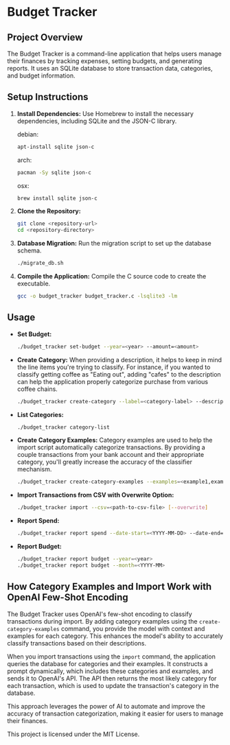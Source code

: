 # Budget Tracker

## Project Overview

The Budget Tracker is a command-line application that helps users manage their finances by tracking expenses, setting budgets, and generating reports. It uses an SQLite database to store transaction data, categories, and budget information.

## Setup Instructions

1. **Install Dependencies:**
   Use Homebrew to install the necessary dependencies, including SQLite and the JSON-C library.

   debian:
   ```bash
   apt-install sqlite json-c
   ```

   arch:
   ```bash
   pacman -Sy sqlite json-c
   ```

   osx:
   ```bash
   brew install sqlite json-c
   ```

2. **Clone the Repository:**

   ```bash
   git clone <repository-url>
   cd <repository-directory>
   ```
3. **Database Migration:**
   Run the migration script to set up the database schema.

   ```bash
   ./migrate_db.sh
   ```

4. **Compile the Application:**
   Compile the C source code to create the executable.
   ```bash
   gcc -o budget_tracker budget_tracker.c -lsqlite3 -lm
   ```

## Usage

- **Set Budget:**

  ```bash
  ./budget_tracker set-budget --year=<year> --amount=<amount>
  ```

- **Create Category:**
  When providing a description, it helps to keep in mind the line items you're trying to classify. For instance, if you 
  wanted to classify getting coffee as "Eating out", adding "cafes" to the description can help the application properly
  categorize purchase from various coffee chains.

  ```bash
  ./budget_tracker create-category --label=<category-label> --description=<category-description>
  ```

- **List Categories:**

  ```bash
  ./budget_tracker category-list
  ```

- **Create Category Examples:**
  Category examples are used to help the import script automatically categorize transactions. By providing a couple transactions from your bank account and their appropriate category, you'll greatly increase the accuracy of the classifier mechanism.

  ```bash
  ./budget_tracker create-category-examples --examples=<example1,example2> --category-id=<category-id>
  ```


- **Import Transactions from CSV with Overwrite Option:**

  ```bash
  ./budget_tracker import --csv=<path-to-csv-file> [--overwrite]
  ```


- **Report Spend:**

  ```bash
  ./budget_tracker report spend --date-start=<YYYY-MM-DD> --date-end=<YYYY-MM-DD> [--agg=<yearly|monthly>]
  ```

- **Report Budget:**
  ```bash
  ./budget_tracker report budget --year=<year>
  ./budget_tracker report budget --month=<YYYY-MM>
  ```

## How Category Examples and Import Work with OpenAI Few-Shot Encoding

The Budget Tracker uses OpenAI's few-shot encoding to classify transactions during import. By adding category examples using the `create-category-examples` command, you provide the model with context and examples for each category. This enhances the model's ability to accurately classify transactions based on their descriptions.

When you import transactions using the `import` command, the application queries the database for categories and their examples. It constructs a prompt dynamically, which includes these categories and examples, and sends it to OpenAI's API. The API then returns the most likely category for each transaction, which is used to update the transaction's category in the database.

This approach leverages the power of AI to automate and improve the accuracy of transaction categorization, making it easier for users to manage their finances.

This project is licensed under the MIT License.
